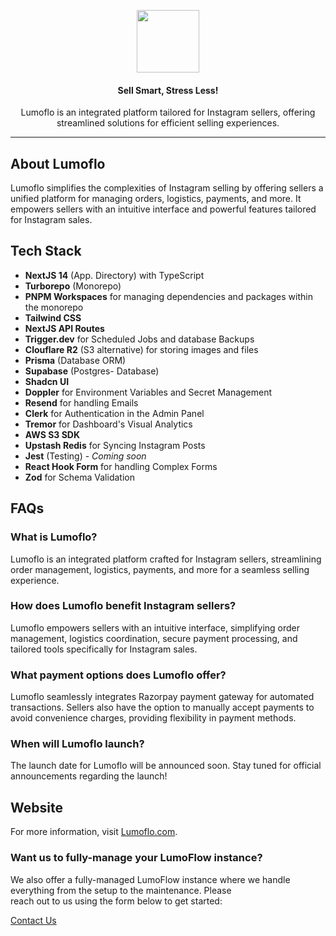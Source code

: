
<p align="center">  
<img width="100" src="https://lumoflo.com/favicon.svg"><br/>
<h4 align="center">Sell Smart, Stress Less!</h4>  
<p align="center">Lumoflo is an integrated platform tailored for Instagram sellers, offering streamlined solutions for efficient selling experiences.</p>
</p>  

---

## About Lumoflo

Lumoflo simplifies the complexities of Instagram selling by offering sellers a unified platform for managing orders, logistics, payments, and more. It empowers sellers with an intuitive interface and powerful features tailored for Instagram sales.

## Tech Stack

- **NextJS 14** (App. Directory) with TypeScript
- **Turborepo** (Monorepo)
- **PNPM Workspaces** for managing dependencies and packages within the monorepo
- **Tailwind CSS**
- **NextJS API Routes**
- **Trigger.dev** for Scheduled Jobs and database Backups
- **Clouflare R2** (S3 alternative) for storing images and files
- **Prisma** (Database ORM)
- **Supabase** (Postgres- Database)
- **Shadcn UI**
- **Doppler** for Environment Variables and Secret Management
- **Resend** for handling Emails
- **Clerk** for Authentication in the Admin Panel
- **Tremor** for Dashboard's Visual Analytics
- **AWS S3 SDK**
- **Upstash Redis** for Syncing Instagram Posts
- **Jest** (Testing) - *Coming soon*
- **React Hook Form** for handling Complex Forms
- **Zod** for Schema Validation

## FAQs

### What is Lumoflo?
Lumoflo is an integrated platform crafted for Instagram sellers, streamlining order management, logistics, payments, and more for a seamless selling experience.

### How does Lumoflo benefit Instagram sellers?
Lumoflo empowers sellers with an intuitive interface, simplifying order management, logistics coordination, secure payment processing, and tailored tools specifically for Instagram sales.

### What payment options does Lumoflo offer?
Lumoflo seamlessly integrates Razorpay payment gateway for automated transactions. Sellers also have the option to manually accept payments to avoid convenience charges, providing flexibility in payment methods.

### When will Lumoflo launch?
The launch date for Lumoflo will be announced soon. Stay tuned for official announcements regarding the launch!

## Website
For more information, visit [Lumoflo.com](https://www.lumoflo.com).
  
### Want us to fully-manage your LumoFlow instance?  
  
We also offer a fully-managed LumoFlow instance where we handle everything from the setup to the maintenance. Please  
reach out to us using the form below to get started:  
  
[Contact Us](https://6h36v1x0q8s.typeform.com/to/bXV3pMAg)
